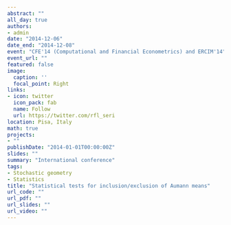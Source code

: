 ```yaml
---
abstract: ""
all_day: true
authors:
- admin
date: "2014-12-06"
date_end: "2014-12-08"
event: "CFE'14 (Computational and Financial Econometrics) and ERCIM'14"
event_url: ""
featured: false
image:
  caption: ''
  focal_point: Right
links:
- icon: twitter
  icon_pack: fab
  name: Follow
  url: https://twitter.com/rfl_seri
location: Pisa, Italy
math: true
projects:
- ""
publishDate: "2014-01-01T00:00:00Z"
slides: ""
summary: "International conference"
tags:
- Stochastic geometry
- Statistics
title: "Statistical tests for inclusion/exclusion of Aumann means"
url_code: ""
url_pdf: ""
url_slides: ""
url_video: ""
---
```

